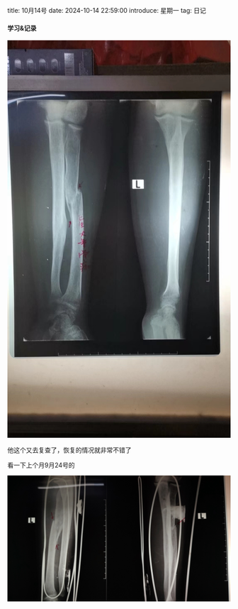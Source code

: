 title: 10月14号
date: 2024-10-14 22:59:00
introduce: 星期一
tag: 日记

#### 学习&记录

![1](/static/img/2024/10/14/1.jpg)

他这个又去复查了，恢复的情况就非常不错了

看一下上个月9月24号的

![2](/static/img/2024/9/24/3.jpg)
